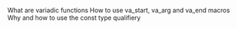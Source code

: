 What are variadic functions
How to use va_start, va_arg and va_end macros
Why and how to use the const type qualifiery